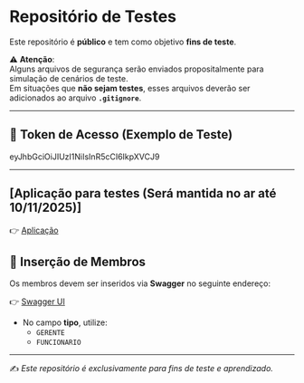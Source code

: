 # Repositório de Testes

Este repositório é **público** e tem como objetivo **fins de teste**.  

⚠️ **Atenção**:  
Alguns arquivos de segurança serão enviados propositalmente para simulação de cenários de teste.  
Em situações que **não sejam testes**, esses arquivos deverão ser adicionados ao arquivo **`.gitignore`**.

---

## 🔑 Token de Acesso (Exemplo de Teste)
eyJhbGciOiJIUzI1NiIsInR5cCI6IkpXVCJ9


---

## [Aplicação para testes (Será mantida no ar até 10/11/2025)]
👉 [Aplicação]( http://wssh.com.br:91 )


## 📌 Inserção de Membros

Os membros devem ser inseridos via **Swagger** no seguinte endereço:

👉 [Swagger UI](http://wssh.com.br:8080/swagger-ui/index.html)

- No campo **tipo**, utilize:
  - `GERENTE`
  - `FUNCIONARIO`

---

✍️ *Este repositório é exclusivamente para fins de teste e aprendizado.*
